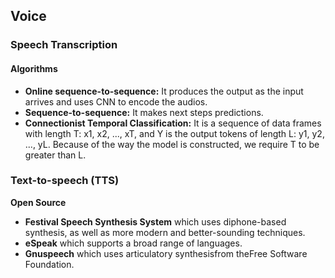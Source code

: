 ## Voice

### Speech Transcription

#### Algorithms
- **Online sequence-to-sequence:** It produces the output as the input arrives and uses CNN to encode the audios.
- **Sequence-to-sequence:** It makes next steps predictions.
- **Connectionist Temporal Classification:** It is a sequence of data frames with length T: x1, x2, ..., xT, and Y is the output tokens of length L: y1, y2, ..., yL. Because of the way the model is constructed, we require T to be greater than L.


### Text-to-speech (TTS) 

**Open Source**
- **Festival Speech Synthesis System** which uses diphone-based synthesis, as well as more modern and better-sounding techniques.
- **eSpeak** which supports a broad range of languages.
- **Gnuspeech** which uses articulatory synthesisfrom theFree Software Foundation.
